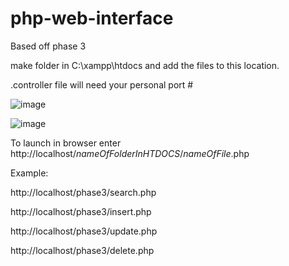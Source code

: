 # php-web-interface
Based off phase 3

make folder in  C:\xampp\htdocs and add the files to this location.

.controller file will need your personal port #

![image](https://user-images.githubusercontent.com/89602215/165659778-2733e569-a6ec-41c0-98d2-9bac5109b294.png)

![image](https://user-images.githubusercontent.com/89602215/165659733-63486ed1-2c04-4241-8985-8f6a7eed16e7.png)


To launch in browser enter 
http://localhost/*nameOfFolderInHTDOCS*/*nameOfFile*.php

Example:

http://localhost/phase3/search.php

http://localhost/phase3/insert.php

http://localhost/phase3/update.php

http://localhost/phase3/delete.php
